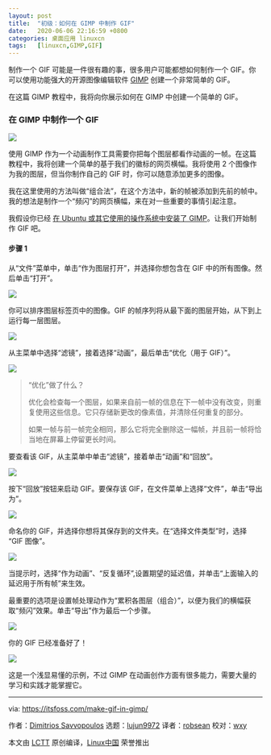 ```yaml
---
layout: post
title:	"初级：如何在 GIMP 中制作 GIF"
date:	2020-06-06 22:16:59 +0800 
categories:	桌面应用 linuxcn 
tags:	[linuxcn,GIMP,GIF]
---
```



制作一个 GIF 可能是一件很有趣的事，很多用户可能都想如何制作一个 GIF。你可以使用功能强大的开源图像编辑软件 [GIMP](https://www.gimp.org/) 创建一个非常简单的 GIF。


在这篇 GIMP 教程中，我将向你展示如何在 GIMP 中创建一个简单的 GIF。


### 在 GIMP 中制作一个 GIF


![](/Asserts/Images/album/202006/06/220840r6w376v930whuub3.jpg)


使用 GIMP 作为一个动画制作工具需要你把每个图层都看作动画的一帧。在这篇教程中，我将创建一个简单的基于我们的徽标的网页横幅。我将使用 2 个图像作为我的图层，但当你制作自己的 GIF 时，你可以随意添加更多的图像。


我在这里使用的方法叫做“组合法”，在这个方法中，新的帧被添加到先前的帧中。我的想法是制作一个“频闪”的网页横幅，来在对一些重要的事情引起注意。


我假设你已经 [在 Ubuntu 或其它使用的操作系统中安装了 GIMP](https://itsfoss.com/gimp-2-10-release/)。让我们开始制作 GIF 吧。


#### 步骤 1


从“文件”菜单中，单击“作为图层打开”，并选择你想包含在 GIF 中的所有图像。然后单击“打开”。


![](/Asserts/Images/album/202006/06/220922ldsl4d0drfs4d0dj.jpeg)


你可以排序图层标签页中的图像。GIF 的帧序列将从最下面的图层开始，从下到上运行每一层图层。


![](/Asserts/Images/album/202006/06/221008zdge7siw7gzzqq4w.jpg)


从主菜单中选择“滤镜”，接着选择“动画”，最后单击“优化（用于 GIF）”。


![](/Asserts/Images/album/202006/06/221116uoaee6dgqdazejo3.png)



> 
> “优化”做了什么？
> 
> 
> 优化会检查每一个图层，如果来自前一帧的信息在下一帧中没有改变，则重复使用这些信息。它只存储新更改的像素值，并清除任何重复的部分。
> 
> 
> 如果一帧与前一帧完全相同，那么它将完全删除这一幅帧，并且前一帧将恰当地在屏幕上停留更长时间。
> 
> 
> 


要查看该 GIF，从主菜单中单击“滤镜”，接着单击“动画”和“回放”。


![](/Asserts/Images/album/202006/06/221231qrm3azaycmwld99y.png)


按下“回放”按钮来启动 GIF。要保存该 GIF，在文件菜单上选择“文件”，单击“导出为”。


![](/Asserts/Images/album/202006/06/221409rfb85izmfsok1t5l.png)


命名你的 GIF，并选择你想将其保存到的文件夹。在“选择文件类型”时，选择 “GIF 图像”。


![](/Asserts/Images/album/202006/06/221333u7fdgtb7vn7rv7ej.png)


当提示时，选择“作为动画”、“反复循环”,设置期望的延迟值，并单击“上面输入的延迟用于所有帧”来生效。


最重要的选项是设置帧处理动作为“累积各图层（组合）”，以便为我们的横幅获取“频闪”效果。单击“导出”作为最后一个步骤。


![](/Asserts/Images/album/202006/06/221533i6mu8oomhzkc6hkb.png)


你的 GIF 已经准备好了！


![](/Asserts/Images/album/202006/06/221642cn99ttsku9l8n8kn.gif)


这是一个浅显易懂的示例，不过 GIMP 在动画创作方面有很多能力，需要大量的学习和实践才能掌握它。




---


via: <https://itsfoss.com/make-gif-in-gimp/>


作者：[Dimitrios Savvopoulos](https://itsfoss.com/author/dimitrios/) 选题：[lujun9972](https://github.com/lujun9972) 译者：[robsean](https://github.com/robsean) 校对：[wxy](https://github.com/wxy)


本文由 [LCTT](https://github.com/LCTT/TranslateProject) 原创编译，[Linux中国](https://linux.cn/) 荣誉推出
